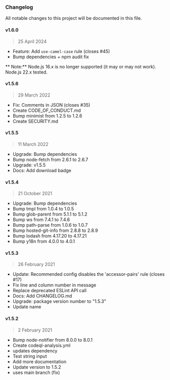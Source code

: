 ### Changelog

All notable changes to this project will be documented in this file.

#### v1.6.0

> 25 April 2024

- Feature: Add `use-camel-case` rule (closes #45)
- Bump dependencies + npm audit fix

** Note:** Node.js 16.x is no longer supported (it may or may not work). Node.js 22.x tested.

#### v1.5.6

> 29 March 2022

- Fix: Comments in JSON (closes #35)
- Create CODE_OF_CONDUCT.md
- Bump minimist from 1.2.5 to 1.2.6
- Create SECURITY.md

#### v1.5.5

> 11 March 2022

- Upgrade: Bump dependencies
- Bump node-fetch from 2.6.1 to 2.6.7
- Upgrade: v1.5.5
- Docs: Add download badge

#### v1.5.4

> 21 October 2021

- Upgrade: Bump dependencies
- Bump tmpl from 1.0.4 to 1.0.5
- Bump glob-parent from 5.1.1 to 5.1.2
- Bump ws from 7.4.1 to 7.4.6
- Bump path-parse from 1.0.6 to 1.0.7
- Bump hosted-git-info from 2.8.8 to 2.8.9
- Bump lodash from 4.17.20 to 4.17.21
- Bump y18n from 4.0.0 to 4.0.1

#### v1.5.3

> 26 February 2021

- Update: Recommended config disables the 'accessor-pairs' rule (closes #17)
- Fix line and column number in message
- Replace deprecated ESLint API call
- Docs: Add CHANGELOG.md
- Upgrade: package version number to "1.5.3"
- Update name

#### v1.5.2

> 2 February 2021

- Bump node-notifier from 8.0.0 to 8.0.1
- Create codeql-analysis.yml
- updates dependency
- Test string input
- Add more documentation
- Update version to 1.5.2
- uses main branch (fix)
